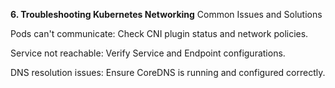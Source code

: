 **6. Troubleshooting Kubernetes Networking**
Common Issues and Solutions

Pods can't communicate: Check CNI plugin status and network policies.

Service not reachable: Verify Service and Endpoint configurations.

DNS resolution issues: Ensure CoreDNS is running and configured correctly.
